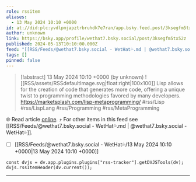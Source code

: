 ```yaml
---
role: rssitem
aliases:
  - 13 May 2024 10:10 +0000
id: at://did:plc:yvdlpmjapztrbruhdk7e7ran/app.bsky.feed.post/3ksegfm5tx52z
author: unknown
link: https://bsky.app/profile/wethat7.bsky.social/post/3ksegfm5tx52z
published: 2024-05-13T10:10:00.000Z
feed: "[[RSS/Feeds/@wethat7․bsky․social - WetHat💦.md | @wethat7․bsky․social - WetHat💦]]"
tags: []
pinned: false
---
```


> [!abstract] 13 May 2024 10:10 +0000 (by unknown)
> ![[RSS/assets/RSSdefaultImage.svg|float:right|100x100]] Lisp allows for the creation of code that generates more code, offering a unique twist to programming methodologies favored by many developers. https://marketsplash.com/lisp-metaprogramming/ #rss/Lisp #rss/LispLang #rss/Programming #rss/MetaProgramming

🌐 Read article [online](https://bsky.app/profile/wethat7.bsky.social/post/3ksegfm5tx52z). ⤴ For other items in this feed see [[RSS/Feeds/@wethat7․bsky․social - WetHat💦.md | @wethat7․bsky․social - WetHat💦]].

- [ ] [[RSS/Feeds/@wethat7․bsky․social - WetHat💦/13 May 2024 10꞉10 +0000|13 May 2024 10꞉10 +0000]]

~~~dataviewjs
const dvjs = dv.app.plugins.plugins["rss-tracker"].getDVJSTools(dv);
dvjs.rssItemHeader(dv.current());
~~~

- - -